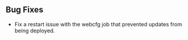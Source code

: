 ## Bug Fixes

- Fix a restart issue with the webcfg job that prevented updates
  from being deployed.
